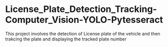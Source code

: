 # License_Plate_Detection_Tracking-Computer_Vision-YOLO-Pytesseract

This project involves the detection of License plate of the vehicle and
then trakcing the plate and displaying the tracked plate number
